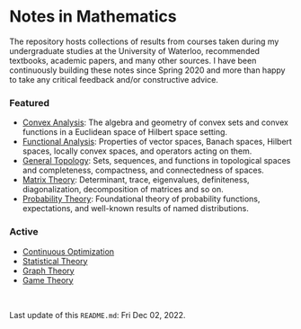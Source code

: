 # Notes in Mathematics

The repository hosts collections of results from courses taken during my undergraduate studies at the University of Waterloo, recommended textbooks, academic papers, and many other sources.
I have been continuously building these notes since Spring 2020 and more than happy to take any critical feedback and/or constructive advice.

### Featured

* [Convex Analysis](https://github.com/danielmao2019/Notes-in-Mathematics/blob/main/analysis/convex_analysis.pdf):
The algebra and geometry of convex sets and convex functions in a Euclidean space of Hilbert space setting.
* [Functional Analysis](https://github.com/danielmao2019/Notes-in-Mathematics/blob/main/analysis/functional_analysis.pdf):
Properties of vector spaces, Banach spaces, Hilbert spaces, locally convex spaces, and operators acting on them.
* [General Topology](https://github.com/danielmao2019/Notes-in-Mathematics/blob/main/topology/general_topology.pdf):
Sets, sequences, and functions in topological spaces and completeness, compactness, and connectedness of spaces.
* [Matrix Theory](https://github.com/danielmao2019/Notes-in-Mathematics/blob/main/algebra/matrix_theory.pdf):
Determinant, trace, eigenvalues, definiteness, diagonalization, decomposition of matrices and so on.
* [Probability Theory](https://github.com/danielmao2019/Notes-in-Mathematics/blob/main/statistics/probability_theory.pdf):
Foundational theory of probability functions, expectations, and well-known results of named distributions.

### Active

* [Continuous Optimization](https://github.com/danielmao2019/Notes-in-Mathematics/blob/main/optimization/continuous_optimization.pdf)
* [Statistical Theory](https://github.com/danielmao2019/Notes-in-Mathematics/blob/main/statistics/statistical_theory.pdf)
* [Graph Theory](https://github.com/danielmao2019/Notes-in-Mathematics/blob/main/discrete-mathematics/graph_theory.pdf)
* [Game Theory](https://github.com/danielmao2019/Notes-in-Mathematics/blob/main/game_theory.pdf)

<br>

Last update of this `README.md`: Fri Dec 02, 2022.
